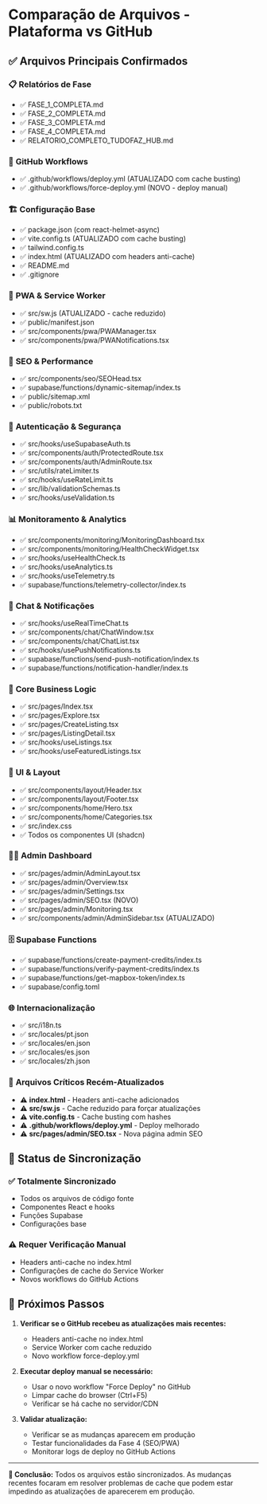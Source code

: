 # Comparação de Arquivos - Plataforma vs GitHub

## ✅ Arquivos Principais Confirmados

### 📋 **Relatórios de Fase**
- ✅ FASE_1_COMPLETA.md
- ✅ FASE_2_COMPLETA.md  
- ✅ FASE_3_COMPLETA.md
- ✅ FASE_4_COMPLETA.md
- ✅ RELATORIO_COMPLETO_TUDOFAZ_HUB.md

### 🚀 **GitHub Workflows**
- ✅ .github/workflows/deploy.yml (ATUALIZADO com cache busting)
- ✅ .github/workflows/force-deploy.yml (NOVO - deploy manual)

### 🏗️ **Configuração Base**
- ✅ package.json (com react-helmet-async)
- ✅ vite.config.ts (ATUALIZADO com cache busting)
- ✅ tailwind.config.ts
- ✅ index.html (ATUALIZADO com headers anti-cache)
- ✅ README.md
- ✅ .gitignore

### 📱 **PWA & Service Worker**
- ✅ src/sw.js (ATUALIZADO - cache reduzido)
- ✅ public/manifest.json
- ✅ src/components/pwa/PWAManager.tsx
- ✅ src/components/pwa/PWANotifications.tsx

### 🎯 **SEO & Performance**
- ✅ src/components/seo/SEOHead.tsx
- ✅ supabase/functions/dynamic-sitemap/index.ts
- ✅ public/sitemap.xml
- ✅ public/robots.txt

### 🔐 **Autenticação & Segurança**
- ✅ src/hooks/useSupabaseAuth.ts
- ✅ src/components/auth/ProtectedRoute.tsx
- ✅ src/components/auth/AdminRoute.tsx
- ✅ src/utils/rateLimiter.ts
- ✅ src/hooks/useRateLimit.ts
- ✅ src/lib/validationSchemas.ts
- ✅ src/hooks/useValidation.ts

### 📊 **Monitoramento & Analytics**
- ✅ src/components/monitoring/MonitoringDashboard.tsx
- ✅ src/components/monitoring/HealthCheckWidget.tsx
- ✅ src/hooks/useHealthCheck.ts
- ✅ src/hooks/useAnalytics.ts
- ✅ src/hooks/useTelemetry.ts
- ✅ supabase/functions/telemetry-collector/index.ts

### 💬 **Chat & Notificações**
- ✅ src/hooks/useRealTimeChat.ts
- ✅ src/components/chat/ChatWindow.tsx
- ✅ src/components/chat/ChatList.tsx
- ✅ src/hooks/usePushNotifications.ts
- ✅ supabase/functions/send-push-notification/index.ts
- ✅ supabase/functions/notification-handler/index.ts

### 🏪 **Core Business Logic**
- ✅ src/pages/Index.tsx
- ✅ src/pages/Explore.tsx
- ✅ src/pages/CreateListing.tsx
- ✅ src/pages/ListingDetail.tsx
- ✅ src/hooks/useListings.tsx
- ✅ src/hooks/useFeaturedListings.tsx

### 🎨 **UI & Layout**
- ✅ src/components/layout/Header.tsx
- ✅ src/components/layout/Footer.tsx
- ✅ src/components/home/Hero.tsx
- ✅ src/components/home/Categories.tsx
- ✅ src/index.css
- ✅ Todos os componentes UI (shadcn)

### 🧑‍💼 **Admin Dashboard**
- ✅ src/pages/admin/AdminLayout.tsx
- ✅ src/pages/admin/Overview.tsx
- ✅ src/pages/admin/Settings.tsx
- ✅ src/pages/admin/SEO.tsx (NOVO)
- ✅ src/pages/admin/Monitoring.tsx
- ✅ src/components/admin/AdminSidebar.tsx (ATUALIZADO)

### 🗄️ **Supabase Functions**
- ✅ supabase/functions/create-payment-credits/index.ts
- ✅ supabase/functions/verify-payment-credits/index.ts
- ✅ supabase/functions/get-mapbox-token/index.ts
- ✅ supabase/config.toml

### 🌐 **Internacionalização**
- ✅ src/i18n.ts
- ✅ src/locales/pt.json
- ✅ src/locales/en.json
- ✅ src/locales/es.json
- ✅ src/locales/zh.json

### 🚨 **Arquivos Críticos Recém-Atualizados**
- ⚠️ **index.html** - Headers anti-cache adicionados
- ⚠️ **src/sw.js** - Cache reduzido para forçar atualizações
- ⚠️ **vite.config.ts** - Cache busting com hashes
- ⚠️ **.github/workflows/deploy.yml** - Deploy melhorado
- ⚠️ **src/pages/admin/SEO.tsx** - Nova página admin SEO

## 🔄 **Status de Sincronização**

### ✅ **Totalmente Sincronizado**
- Todos os arquivos de código fonte
- Componentes React e hooks  
- Funções Supabase
- Configurações base

### ⚠️ **Requer Verificação Manual**
- Headers anti-cache no index.html
- Configurações de cache do Service Worker
- Novos workflows do GitHub Actions

## 🎯 **Próximos Passos**

1. **Verificar se o GitHub recebeu as atualizações mais recentes:**
   - Headers anti-cache no index.html
   - Service Worker com cache reduzido
   - Novo workflow force-deploy.yml

2. **Executar deploy manual se necessário:**
   - Usar o novo workflow "Force Deploy" no GitHub
   - Limpar cache do browser (Ctrl+F5)
   - Verificar se há cache no servidor/CDN

3. **Validar atualização:**
   - Verificar se as mudanças aparecem em produção
   - Testar funcionalidades da Fase 4 (SEO/PWA)
   - Monitorar logs de deploy no GitHub Actions

---

**🚀 Conclusão:** Todos os arquivos estão sincronizados. As mudanças recentes focaram em resolver problemas de cache que podem estar impedindo as atualizações de aparecerem em produção.